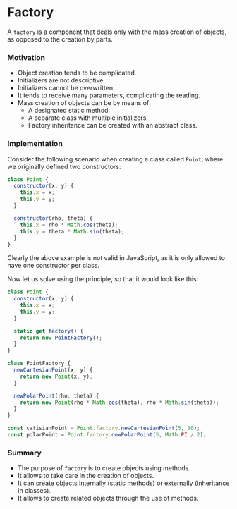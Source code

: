 # Factory

A `factory` is a component that deals only with the mass creation of objects, as opposed to the creation by parts.

### Motivation

- Object creation tends to be complicated.
- Initializers are not descriptive.
- Initializers cannot be overwritten.
- It tends to receive many parameters, complicating the reading.
- Mass creation of objects can be by means of:
  - A designated static method.
  - A separate class with multiple initializers.
  - Factory inheritance can be created with an abstract class.

### Implementation

Consider the following scenario when creating a class called `Point`, where we originally defined two constructors:

```javascript
class Point {
  constructor(x, y) {
    this.x = x;
    this.y = y;
  }

  constructor(rho, theta) {
    this.x = rho * Math.cos(theta);
    this.y = theta * Math.sin(theta);
  }
}
```

Clearly the above example is not valid in JavaScript, as it is only allowed to have one constructor per class.

Now let us solve using the principle, so that it would look like this:

```javascript
class Point {
  constructor(x, y) {
    this.x = x;
    this.y = y;
  }

  static get factory() {
    return new PointFactory();
  }
}

class PointFactory {
  newCartesianPoint(x, y) {
    return new Point(x, y);
  }

  newPolarPoint(rho, theta) {
    return new Point(rho * Math.cos(theta), rho * Math.sin(theta));
  }
}

const catisianPoint = Point.factory.newCartesianPoint(5, 10);
const polarPoint = Point.factory.newPolarPoint(5, Math.PI / 2);
```

### Summary

- The purpose of `factory` is to create objects using methods.
- It allows to take care in the creation of objects.
- It can create objects internally (static methods) or externally (inheritance in classes).
- It allows to create related objects through the use of methods.

